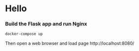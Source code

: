 # Hello

### Build the Flask app and run Nginx

```sh
docker-compose up
```

Then open a web browser and load page http://localhost:8080/
